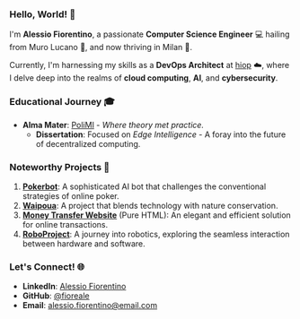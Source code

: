 ### Hello, World! 👋

I'm **Alessio Fiorentino**, a passionate **Computer Science Engineer** 💻 hailing from Muro Lucano 🧬, and now thriving in Milan 🌆.

Currently, I'm harnessing my skills as a **DevOps Architect** at [hiop](https://hiop.io) ☁️, where I delve deep into the realms of **cloud computing**, **AI**, and **cybersecurity**.

### Educational Journey 🎓

- **Alma Mater**: [PoliMI](https://polimi.it/) - *Where theory met practice.*
  - **Dissertation**: Focused on *Edge Intelligence* - A foray into the future of decentralized computing.

### Noteworthy Projects 🚀

1. **[Pokerbot](https://github.com/fioreale/pokerbot)**: A sophisticated AI bot that challenges the conventional strategies of online poker.
2. **[Waipoua](https://github.com/fioreale/Waipoua)**: A project that blends technology with nature conservation.
3. **[Money Transfer Website](https://github.com/fioreale/pureHTML_TIW2020_money_transfer_website)** (Pure HTML): An elegant and efficient solution for online transactions.
4. **[RoboProject](https://github.com/fioreale/RoboProject)**: A journey into robotics, exploring the seamless interaction between hardware and software.

### Let's Connect! 🌐

- **LinkedIn**: [Alessio Fiorentino](https://www.linkedin.com/in/alessio-fiorentino/)
- **GitHub**: [@fioreale](https://github.com/fioreale)
- **Email**: [alessio.fiorentino@email.com](mailto:alefio96@gmail.com)
